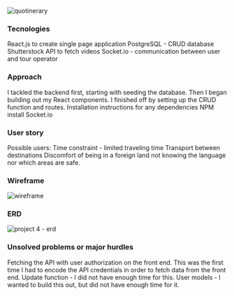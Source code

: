 
![quotinerary](https://git.generalassemb.ly/storage/user/58/files/8fc376c8-c2a9-11e6-8007-ebb96ffda6b0)


### Tecnologies
React.js to create single page application
PostgreSQL - CRUD database
Shutterstock API to fetch videos
Socket.io - communication between user and tour operator

### Approach 
I tackled the backend first, starting with seeding the database. Then I began building out my React components. I finished off by setting up the CRUD function and routes.
Installation instructions for any dependencies
NPM install
Socket.io

### User story
Possible users: 
Time constraint - limited traveling time
Transport between destinations
Discomfort of being in a foreign land not knowing the language nor which areas are safe.

 
### Wireframe
![wireframe](https://git.generalassemb.ly/storage/user/58/files/2966b972-bbff-11e6-897a-0daa9367640b)

### ERD
![project 4 - erd](https://git.generalassemb.ly/storage/user/58/files/dc5c4eb2-bbfe-11e6-9c4f-66663d1e1d13)

### Unsolved problems or major hurdles 
Fetching the API with user authorization on the front end. This was the first time I had to encode the API credentials in order to fetch data from the front end.
Update function - I did not have enough time for this.
User models - I wanted to build this out, but did not have enough time for it.
